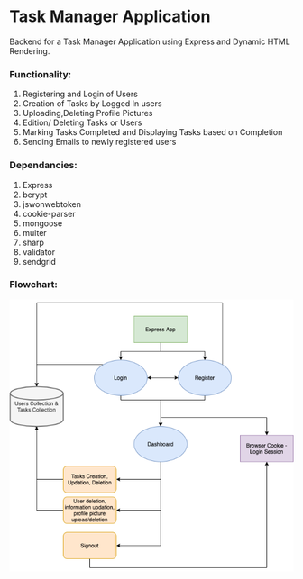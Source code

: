 # Task Manager Application

Backend for a Task Manager Application using Express and Dynamic HTML Rendering.

### **Functionality**:

1. Registering and Login of Users
2. Creation of Tasks by Logged In users
3. Uploading,Deleting Profile Pictures
4. Edition/ Deleting Tasks or Users
5. Marking Tasks Completed and Displaying Tasks based on Completion
6. Sending Emails to newly registered users

### **Dependancies**:

1. Express
2. bcrypt
3. jswonwebtoken
4. cookie-parser
5. mongoose
6. multer
7. sharp
8. validator
9. sendgrid

### **Flowchart**:

![task-app-diag](public/img/task-app-diag.png)